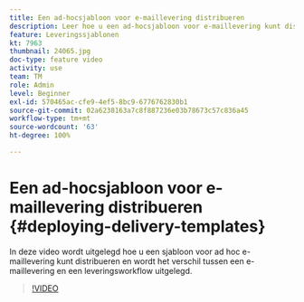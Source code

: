 ```yaml
---
title: Een ad-hocsjabloon voor e-maillevering distribueren
description: Leer hoe u een ad-hocsjabloon voor e-maillevering kunt distribueren en het verschil tussen een e-maillevering en een leveringsworkflow kunt begrijpen.
feature: Leveringssjablonen
kt: 7963
thumbnail: 24065.jpg
doc-type: feature video
activity: use
team: TM
role: Admin
level: Beginner
exl-id: 570465ac-cfe9-4ef5-8bc9-6776762830b1
source-git-commit: 02a6238163a7c8f887236e03b78673c57c836a45
workflow-type: tm+mt
source-wordcount: '63'
ht-degree: 100%

---
```


# Een ad-hocsjabloon voor e-maillevering distribueren {#deploying-delivery-templates}

In deze video wordt uitgelegd hoe u een sjabloon voor ad hoc e-maillevering kunt distribueren en wordt het verschil tussen een e-maillevering en een leveringsworkflow uitgelegd.

>[!VIDEO](https://video.tv.adobe.com/v/24065?quality=12)
